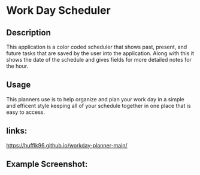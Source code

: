 # Work Day Scheduler

## Description
This application is a color coded scheduler that shows past, present, and future tasks that are saved by the user into the application. Along with this it shows the date of the schedule and gives fields for more detailed notes for the hour.
## Usage
This planners use is to help organize and plan your work day in a simple and efficent style keeping all of your schedule together in one place that is easy to access. 

## links: 
https://hufflk96.github.io/workday-planner-main/

## Example Screenshot:

